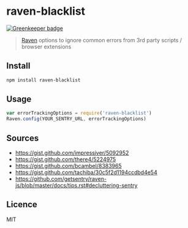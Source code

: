 # raven-blacklist

[![Greenkeeper badge](https://badges.greenkeeper.io/queicherius/raven-blacklist.svg)](https://greenkeeper.io/)

> [Raven](https://github.com/getsentry/raven-js) options to ignore common errors from 3rd party scripts / browser extensions

## Install

```bash
npm install raven-blacklist
```

## Usage

```js
var errorTrackingOptions = require('raven-blacklist')
Raven.config(YOUR_SENTRY_URL, errorTrackingOptions)
```

## Sources

- https://gist.github.com/impressiver/5092952
- https://gist.github.com/there4/5224975
- https://gist.github.com/bcambel/8383965
- https://gist.github.com/tachiba/30c5f2d1194ccdbd4e54
- https://github.com/getsentry/raven-js/blob/master/docs/tips.rst#decluttering-sentry

## Licence

MIT
